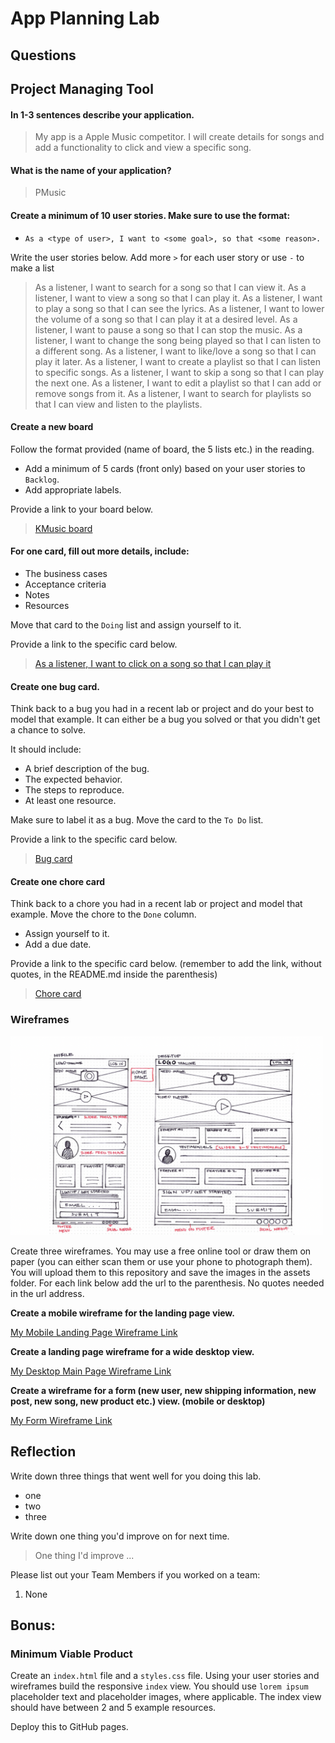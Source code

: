 # App Planning Lab

## Questions

## Project Managing Tool

#### In 1-3 sentences describe your application.

> My app is a Apple Music competitor. I will create details for songs and add a functionality to click and view a specific song.

#### What is the name of your application?

> PMusic

#### Create a minimum of 10 user stories. Make sure to use the format:

- `As a <type of user>, I want to <some goal>, so that <some reason>.`

Write the user stories below. Add more `>` for each user story or use `-` to make a list

> As a listener, I want to search for a song so that I can view it.
> As a listener, I want to view a song so that I can play it.
> As a listener, I want to play a song so that I can see the lyrics.
> As a listener, I want to lower the volume of a song so that I can play it at a desired level.
> As a listener, I want to pause a song so that I can stop the music.
> As a listener, I want to change the song being played so that I can listen to a different song.
> As a listener, I want to like/love a song so that I can play it later.
> As a listener, I want to create a playlist so that I can listen to specific songs.
> As a listener, I want to skip a song so that I can play the next one.
> As a listener, I want to edit a playlist so that I can add or remove songs from it.
> As a listener, I want to search for playlists so that I can view and listen to the playlists.

#### Create a new board

Follow the format provided (name of board, the 5 lists etc.) in the reading.

- Add a minimum of 5 cards (front only) based on your user stories to `Backlog`.
- Add appropriate labels.

Provide a link to your board below.

> [KMusic board](https://trello.com/b/rOGr6cd9/pmusic-music-app)

#### For one card, fill out more details, include:

- The business cases
- Acceptance criteria
- Notes
- Resources

Move that card to the `Doing` list and assign yourself to it.

Provide a link to the specific card below.

> [As a listener, I want to click on a song so that I can play it](https://trello.com/c/gm0fzI4g/2-as-a-listener-i-want-to-click-on-a-song-so-that-i-can-play-it)

#### Create one bug card.

Think back to a bug you had in a recent lab or project and do your best to model that example.
It can either be a bug you solved or that you didn't get a chance to solve.

It should include:

- A brief description of the bug.
- The expected behavior.
- The steps to reproduce.
- At least one resource.

Make sure to label it as a bug. Move the card to the `To Do` list.

Provide a link to the specific card below.

> [Bug card](https://trello.com/c/NhTPc0qp/8-bug-when-trying-to-delete-the-first-article-hardcoded-with-html)

#### Create one chore card

Think back to a chore you had in a recent lab or project and model that example. Move the chore to the `Done` column.

- Assign yourself to it.
- Add a due date.

Provide a link to the specific card below. (remember to add the link, without quotes, in the README.md inside the parenthesis)

> [Chore card]()

### Wireframes

<img src ="./assets/wireframe-small.png" width='500' height='318'>

Create three wireframes. You may use a free online tool or draw them on paper (you can either scan them or use your phone to photograph them). You will upload them to this repository and save the images in the assets folder. For each link below add the url to the parenthesis. No quotes needed in the url address.

**Create a mobile wireframe for the landing page view.**

[My Mobile Landing Page Wireframe Link]()

**Create a landing page wireframe for a wide desktop view.**

[My Desktop Main Page Wireframe Link]()

**Create a wireframe for a form (new user, new shipping information, new post, new song, new product etc.) view. (mobile or desktop)**

[My Form Wireframe Link]()

## Reflection

Write down three things that went well for you doing this lab.

- one
- two
- three

Write down one thing you'd improve on for next time.

> One thing I'd improve ...

Please list out your Team Members if you worked on a team:

1. None

## Bonus:

### Minimum Viable Product

Create an `index.html` file and a `styles.css` file. Using your user stories and wireframes build the responsive `index` view. You should use `lorem ipsum` placeholder text and placeholder images, where applicable. The index view should have between 2 and 5 example resources.

Deploy this to GitHub pages.
